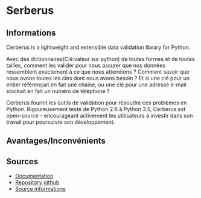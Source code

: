 # Serberus

## Informations
Cerberus is a lightweight and extensible data validation library for Python.

Avec des dictionnaires(Clé:valeur sur python) de toutes formes et de toutes tailles, comment les valider pour nous assurer que nos données ressemblent exactement à ce que nous   attendions ? Comment savoir que nous avons toutes les clés dont nous avons besoin ? Et si une clé pour un entier référençait en fait une chaîne, ou une clé pour une adresse e-mail stockait en fait un numéro de téléphone ?

Cerberus fournit les outils de validation pour résoudre ces problèmes en Python. Rigoureusement testé de Python 2.6 à Python 3.5, Cerberus est open-source - encourageant activement les utilisateurs à investir dans son travail pour poursuivre son développement.


## Avantages/Inconvénients


## Sources
* [Documentation](https://docs.python-cerberus.org/en/stable/)
* [Repository github](https://github.com/pyeve/cerberus)
* [Source informations](https://medium.com/avmconsulting-blog/validating-python-data-with-cerberus-374447bd3cbe)
